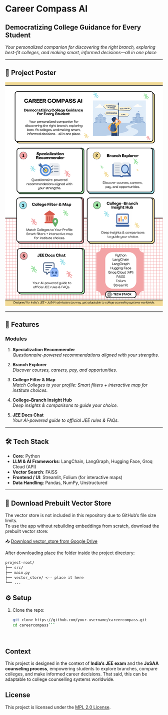 # Career Compass AI

## Democratizing College Guidance for Every Student

*Your personalized companion for discovering the right branch, exploring best-fit colleges, and making smart, informed decisions—all in one place*

---

## 📌 Project Poster
![Poster Thumbnail](assets/poster.png)

---

## 🚀 Features

### Modules
1. **Specialization Recommender**  
   *Questionnaire-powered recommendations aligned with your strengths.*

2. **Branch Explorer**  
   *Discover courses, careers, pay, and opportunities.*

3. **College Filter & Map**  
   *Match Colleges to your profile: Smart filters + interactive map for institute choices.*

4. **College–Branch Insight Hub**  
   *Deep insights & comparisons to guide your choice.*

5. **JEE Docs Chat**  
   *Your AI-powered guide to official JEE rules & FAQs.*

---

## 🛠️ Tech Stack
- **Core**: Python  
- **LLM & AI Frameworks**: LangChain, LangGraph, Hugging Face, Groq Cloud (API)  
- **Vector Search**: FAISS  
- **Frontend / UI**: Streamlit, Folium (for interactive maps)  
- **Data Handling**: Pandas, NumPy, Unstructured  

---

## 🔗 Download Prebuilt Vector Store

The vector store is not included in this repository due to GitHub’s file size limits.  
To use the app without rebuilding embeddings from scratch, download the prebuilt vector store:

📥 [Download vector_store from Google Drive](https://drive.google.com/drive/folders/1A2ibtHlumIechILpXJdSS4YTl2QbDaWi?usp=sharing)

After downloading place the folder inside the project directory:
```
project-root/
├── src/
├── main.py
├── vector_store/ <-- place it here
└── ...
```
## ⚙️ Setup

1. Clone the repo:  
   ```bash
   git clone https://github.com/your-username/careercompass.git
   cd careercompass```




## Context

This project is designed in the context of **India’s JEE exam** and the **JoSAA counseling process**, empowering students to explore branches, compare colleges, and make informed career decisions. That said, this can be adaptable to college counselling systems worldwide.

## License

This project is licensed under the [MPL 2.0 License](./LICENSE).




